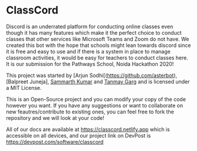 # ClassCord
Discord is an underrated platform for conducting online classes even though it has many features which make it the perfect choice to conduct classes that other services like Microsoft Teams and Zoom do not have. We created this bot with the hope that schools might lean towards discord since it is free and easy to use and if there is a system in place to manage classroom activities, it would be easy for teachers to conduct classes here. It is our submission for the Pathways School, Noida Hackathon 2020!

This project was started by [Arjun Sodhi[(https://github.com/asterbot), [Balpreet Juneja], [Sammarth Kumar](https://github.com/sammarth-k) and [Tanmay Garg](https://github.com/tanmay2004) and is licensed under a MIT License.

This is an Open-Source project and you can modify your copy of the code however you want. If you have any suggestions or want to collaborate on new feautres/contribute to existing ones, you can feel free to fork the repository and we will look at your code!

All of our docs are available at https://classcord.netlify.app which is accessible on all devices, and our project link on DevPost is https://devpost.com/software/classcord
